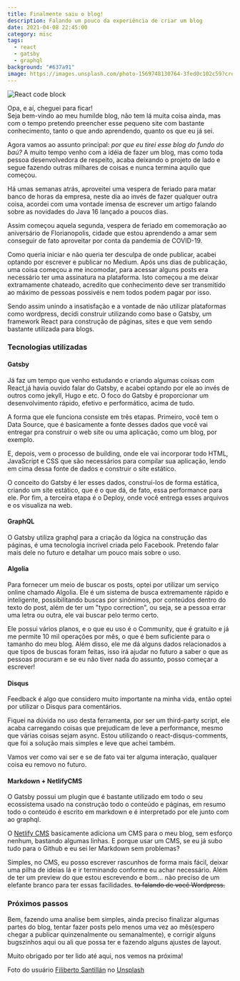 ```yaml
---
title: Finalmente saiu o blog!
description: Falando um pouco da experiência de criar um blog
date: 2021-04-08 22:45:00
category: misc
tags:
  - react
  - gatsby
  - graphql
background: "#637a91"
image: https://images.unsplash.com/photo-1569748130764-3fed0c102c59?crop=entropy&cs=tinysrgb&fit=max&fm=jpg&ixid=MnwxfDB8MXxhbGx8fHx8fHx8fHwxNjE3OTI4NTIx&ixlib=rb-1.2.1&q=80&w=1080
---
```


![React code block](https://images.unsplash.com/photo-1569748130764-3fed0c102c59?crop=entropy&cs=tinysrgb&fit=max&fm=jpg&ixid=MnwxfDB8MXxhbGx8fHx8fHx8fHwxNjE3OTI4NTIx&ixlib=rb-1.2.1&q=80&w=1080)

Opa, e aí, cheguei para ficar!\
Seja bem-vindo ao meu humilde blog, não tem lá muita coisa ainda, mas com o tempo pretendo preencher esse pequeno site com bastante conhecimento, tanto o que ando aprendendo, quanto os que eu já sei.

Agora vamos ao assunto principal: *por que eu tirei esse blog do fundo do baú?* A muito tempo venho com a idéia de fazer um blog, mas como toda pessoa desenvolvedora de respeito, acaba deixando o projeto de lado e segue fazendo outras milhares de coisas e nunca termina aquilo que começou.

Há umas semanas atrás, aproveitei uma vespera de feriado para matar banco de horas da empresa, neste dia ao invés de fazer qualquer outra coisa, acordei com uma vontade imensa de escrever um artigo falando sobre as novidades do Java 16 lançado a poucos dias.

Assim começou aquela segunda, vespera de feriado em comemoração ao aniversário de Florianopolis, cidade que estou aprendendo a amar sem conseguir de fato aproveitar por conta da pandemia de COVID-19.

Como queria iniciar e não queria ter desculpa de onde publicar, acabei optando por escrever e publicar no Medium. Após uns dias de publicação, uma coisa começou a me incomodar, para acessar alguns posts era necessário ter uma assinatura na plataforma. Isto começou a me deixar extramamente chateado, acredito que conhecimento deve ser transmitido ao máximo de pessoas possivéis e nem todos podem pagar por isso.

Sendo assim unindo a insatisfação e a vontade de não utilizar plataformas como wordpress, decidi construir utilizando como base o Gatsby, um framework React para construção de páginas, sites e que vem sendo bastante utilizada para blogs.

### Tecnologias utilizadas ####

#### Gatsby ####

Já faz um tempo que venho estudando e criando algumas coisas com React,já havia ouvido falar do Gatsby, e acabei optando por ele ao invés de outros como jekyll, Hugo e etc. O foco do Gatsby é proporcionar um desenvolvimento rápido, efetivo e performático, acima de tudo.

A forma que ele funciona consiste em três etapas. Primeiro, você tem o Data Source, que é basicamente a fonte desses dados que você vai entregar pra construir o web site ou uma aplicação, como um blog, por exemplo.

E, depois, vem o processo de building, onde ele vai incorporar todo HTML, JavaScript e CSS que são necessários para compilar sua aplicação, lendo em cima dessa fonte de dados e construir o site estático.

O conceito do Gatsby é ler esses dados, construí-los de forma estática, criando um site estático, que é o que dá, de fato, essa performance para ele. Por fim, a terceira etapa é o Deploy, onde você entrega esses arquivos e os visualiza na web.

#### GraphQL ####

O Gatsby utiliza graphql para a criação da lógica na construção das páginas, é uma tecnologia incrivel criada pelo Facebook. Pretendo falar mais dele no futuro e detalhar um pouco mais sobre o uso.

#### Algolia ####

Para fornecer um meio de buscar os posts, optei por utilizar um serviço online chamado  Algolia. Ele é um sistema de busca extremamente rápido e inteligente, possibilitando buscas por sinônimos, por conteúdos dentro do texto do post, além de ter um "typo correction", ou seja, se a pessoa errar uma letra ou outra, ele vai buscar pelo termo certo.

Ele possui vários planos, e o que eu uso é o Community, que é gratuito e já me permite 10 mil operações por mês, o que é bem suficiente para o tamanho do meu blog. Além disso, ele me dá alguns dados relacionados a que tipos de buscas foram feitas, isso irá ajudar no futuro a saber o que as pessoas procuram e se eu não tiver nada do assunto, posso começar a escrever!

#### Disqus ####

Feedback é algo que considero muito importante na minha vida, então optei por utilizar o Disqus para comentários.

Fiquei na dúvida no uso desta ferramenta, por ser um third-party script, ele acaba carregando coisas que prejudicam de leve a performance, mesmo que várias coisas sejam async. Estou utilizando o react-disqus-comments, que foi a solução mais simples e leve que achei também.

Vamos ver como vai ser e se de fato vai ter alguma interação, qualquer coisa eu removo no futuro.


#### Markdown + NetlifyCMS ####

O Gatsby possui um plugin que é bastante utilizado em todo o seu ecossistema usado na construção todo o conteúdo e páginas, em resumo todo o conteúdo é escrito em markdown e é interpretado por ele junto com ao graphql.

O [Netlify CMS](https://www.netlifycms.org/) basicamente adiciona um CMS para o meu blog, sem esforço nenhum, bastando algumas linhas. E porque usar um CMS, se eu já subo tudo para o Github e eu sei ler Markdown sem problemas?

Simples, no CMS, eu posso escrever rascunhos de forma mais fácil, deixar uma pilha de ideias lá e ir terminando conforme eu achar necessário. Além de ter um preview do que estou escrevendo e bom... não preciso de um elefante branco para ter essas facilidades. ~~to falando de você Wordpress.~~


### Próximos passos

Bem, fazendo uma analise bem simples, ainda preciso finalizar algumas partes do blog, tentar fazer posts pelo menos uma vez ao mês(espero chegar a publicar quinzenalmente ou semanalmente), e corrigir alguns bugszinhos aqui ou ali que possa ter e fazendo alguns ajustes de layout.

Muito obrigado por ter lido até aqui, nos vemos na próxima!

Foto do usuário [Filiberto Santillán](https://unsplash.com/@filisantilan) no [Unsplash](https://unsplash.com/)
